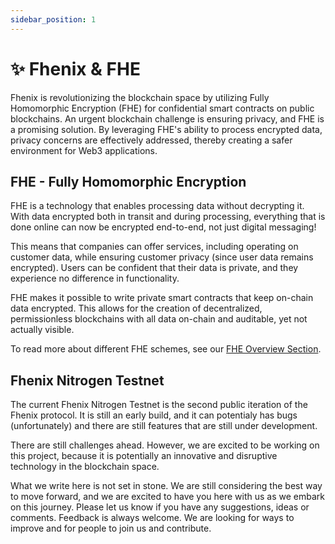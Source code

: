 ```yaml
---
sidebar_position: 1
---
```


# ✨ Fhenix & FHE

Fhenix is revolutionizing the blockchain space by utilizing Fully Homomorphic Encryption (FHE) for confidential smart contracts on public blockchains. An urgent blockchain challenge is ensuring privacy, and FHE is a promising solution. By leveraging FHE's ability to process encrypted data, privacy concerns are effectively addressed, thereby creating a safer environment for Web3 applications.

## FHE - Fully Homomorphic Encryption

FHE is a technology that enables processing data without decrypting it. With data encrypted both in transit and during processing, everything that is done online can now be encrypted end-to-end, not just digital messaging!

This means that companies can offer services, including operating on customer data, while ensuring customer privacy (since user data remains encrypted). Users can be confident that their data is private, and they experience no difference in functionality.

FHE makes it possible to write private smart contracts that keep on-chain data encrypted. This allows for the creation of decentralized, permissionless blockchains with all data on-chain and auditable, yet not actually visible.

To read more about different FHE schemes, see our [FHE Overview Section](./FHE-Overview).

## Fhenix Nitrogen Testnet

The current Fhenix Nitrogen Testnet is the second public iteration of the Fhenix protocol. It is still an early build, and it can potentialy has bugs (unfortunately) and there are still features that are still under development.

There are still challenges ahead. However, we are excited to be working on this project, because it is potentially an innovative and disruptive technology in the blockchain space.

What we write here is not set in stone. We are still considering the best way to move forward, and we are excited to have you here with us as we embark on this journey. Please let us know if you have any suggestions, ideas or comments. Feedback is always welcome. We are looking for ways to improve and for people to join us and contribute.
